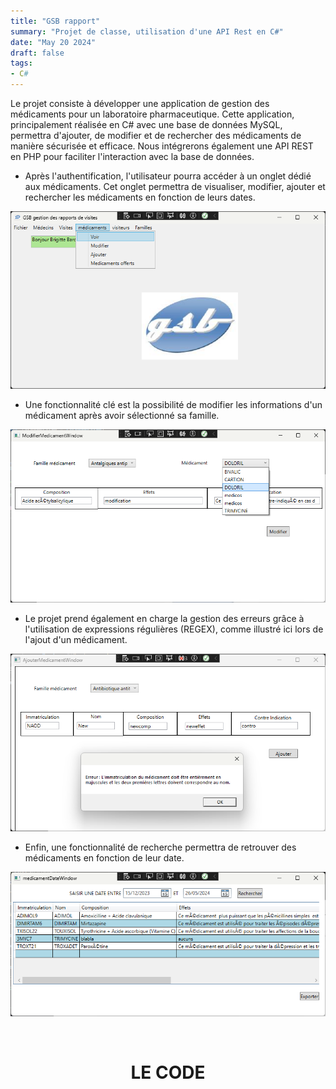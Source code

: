 ```yaml
---
title: "GSB rapport"
summary: "Projet de classe, utilisation d'une API Rest en C#"
date: "May 20 2024"
draft: false
tags:
- C#
---
```


Le projet consiste à développer une application de gestion des médicaments pour un laboratoire pharmaceutique. Cette application, principalement réalisée en C# avec une base de données MySQL, permettra d'ajouter, de modifier et de rechercher des médicaments de manière sécurisée et efficace. Nous intégrerons également une API REST en PHP pour faciliter l'interaction avec la base de données.
<br>

- Après l'authentification, l'utilisateur pourra accéder à un onglet dédié aux médicaments. Cet onglet permettra de visualiser, modifier, ajouter et rechercher les médicaments en fonction de leurs dates.

![Projet 2](https://raw.githubusercontent.com/SMaitriya/Portfolio/main/public/images/gsbrapportprojet/projet2.png)


- Une fonctionnalité clé est la possibilité de modifier les informations d'un médicament après avoir sélectionné sa famille.

![Modifier](https://raw.githubusercontent.com/SMaitriya/Portfolio/main/public/images/gsbrapportprojet/modifier.png)



- Le projet prend également en charge la gestion des erreurs grâce à l'utilisation de expressions régulières (REGEX), comme illustré ici lors de l'ajout d'un médicament.

![Projet 13](https://raw.githubusercontent.com/SMaitriya/Portfolio/main/public/images/gsbrapportprojet/projet13.png)




- Enfin, une fonctionnalité de recherche permettra de retrouver des médicaments en fonction de leur date.

![Rechercher](https://raw.githubusercontent.com/SMaitriya/Portfolio/main/public/images/gsbrapportprojet/rechercher.png)


<br>
<h1 style="text-align: center;">LE CODE</h1>
<br>




